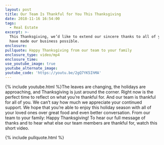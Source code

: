 ```yaml
---
layout: post
title: Our Team Is Thankful for You This Thanksgiving
date: 2018-11-16 16:54:00
tags:
  - Real Estate
excerpt: >-
  This Thanksgiving, we’d like to extend our sincere thanks to all of you who
  have made our business possible.
enclosure:
pullquote: Happy Thanksgiving from our team to your family
enclosure_type: video/mp4
enclosure_time:
use_youtube_image: true
youtube_alternate_image:
youtube_code: 'https://youtu.be/2gQ7YK5IhMA'
---
```


{% include youtube.html %}The leaves are changing, the holidays are approaching, and Thanksgiving is just around the corner. Right now is the perfect time to reflect on what you’re thankful for. And our team is thankful for all of you. We can’t say how much we appreciate your continued support. We hope that you’re able to enjoy this holiday season with all of your loved ones over great food and even better conversation. From our team to your family: Happy Thanksgiving! To hear our full message of thanks and to hear what else our team members are thankful for, watch this short video.

{% include pullquote.html %}